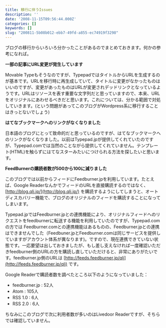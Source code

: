 ```yaml
---
title: 移行に伴うIssues
description: ''
date: '2008-11-15T09:56:44.000Z'
categories: []
keywords: []
slug: "200811-5b08b012-ebb7-49fd-a855-ec74919f3298"
---
```

ブログの移行からいろいろ分かったことがあるのでまとめておきます。何かの参考になれば。

**一部の記事にURL変更が発生しています**

Movable Typeもそうなのですが、TypepadではタイトルからURLを生成するのが基本です。URLを移行時に再生成していて、タイトルに変更がなかったものはいいのですが、変更があったものはURLが変更されデッドリンクとなっているようです。URLはリソースを表す重要な文字列だと思っていますので、本来、URLをオリジナルにあわせるべきだと思います。これについては、分かる範囲で対処していきます。(という問題があってこのブログがWordpress系に移行することはきっとないでしょう)

**はてなブックマークへのリンクがなくなりました**

日本語のブログにとって致命的だと思っているのですが、はてなブックマークへのリンクがなくなりました。以前はTypepad.jpが提供してくれていたのですが、Typepad.comでは当然のことながら提供してくれていません。テンプレート(HTML)を触らずにはてなスターみたいにつけられる方法を探したいと思います。

**FeedBurnerの購読者数が500から100に減りました**

このブログでは以前からフィードにFeedburner.jpを利用しています。たとえば、Google ReaderなんかでフィードのURLを直接購読するのではなく、 [http://blog.qli.jp/](http://blog.qli.jp/) を購読するようにしてしまうと、オートディスカバリー機能で、ブログのオリジナルのフィードを購読することになってしまいます。

Typepad.jpではFeedburner.jpとの連携機能により、オリジナルフィードへのリクエストをfeedburnerに転送する機能を利用していたのですが、Typepad.comの方では Feedburner.comとの連携機能はあるものの、Feedburner.jpとの連携はできませんでした（Feedbuner.jpとFeedburner.comは同じサービスを提供していますがアカウント体系が異なります)。ですので、現在連携できていない状態です。一応要望は出しておきましたが、もし差し支えなければ一度確認いただきfeedburner側のURLの方を購読し直していただけると、非常にありがたいです。feedburner.jp側のURLは [http://feeds.feedburner.jp/qli](http://feeds.feedburner.jp/qli) です。

Google Readerで購読者数を調べたところ以下のようになっていました：

*   feedburner.jp : 52人
*   Atom : 105人
*   RSS 1.0 : 6人
*   RSS 2.0 : 6人

ちなみにこのブログで次に利用者数が多いのはLivedoor Readerですが、そちらでは確認していません。